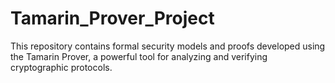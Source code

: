 # Tamarin_Prover_Project
This repository contains formal security models and proofs developed using the Tamarin Prover, a powerful tool for analyzing and verifying cryptographic protocols.
